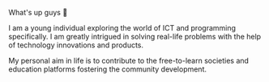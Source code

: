What's up guys 🐓

I am a young individual exploring the world of ICT and programming specifically. I am greatly intrigued in solving real-life problems with the help of technology innovations and products. 

My personal aim in life is to contribute to the free-to-learn societies and education platforms fostering the community development.  

